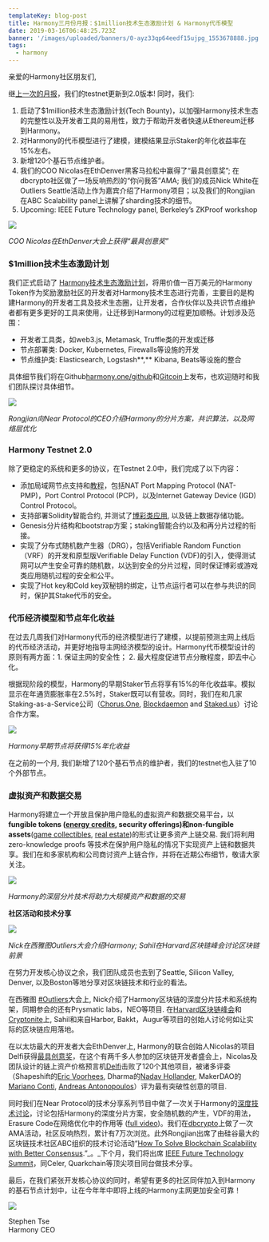 ```yaml
---
templateKey: blog-post
title: Harmony三月份月报：$1million技术生态激励计划 & Harmony代币模型
date: 2019-03-16T06:48:25.723Z
banner: '/images/uploaded/banners/0-ayz33qp64eedf15ujpg_1553678888.jpg'
tags:
  - harmony
---
```

亲爱的Harmony社区朋友们,

继[上一次的月报](https://harmony.one/201903-newsletter)，我们的testnet更新到2.0版本! 同时，我们:

1.  启动了$1million技术生态激励计划(Tech Bounty)，以加强Harmony技术生态的完整性以及开发者工具的易用性，致力于帮助开发者快速从Ethereum迁移到Harmony。
2.  对Harmony的代币模型进行了建模，建模结果显示Staker的年化收益率在15%左右。
3.  新增120个基石节点维护者。
4.  我们的COO Nicolas在EthDenver黑客马拉松中赢得了“最具创意奖”; 在dbcrypto社区做了一场反响热烈的“你问我答”AMA; 我们的成员Nick White在Outliers Seattle活动上作为嘉宾介绍了Harmony项目；以及我们的Rongjian在ABC Scalability panel上讲解了sharding技术的细节。
5.  Upcoming: IEEE Future Technology panel, Berkeley’s ZKProof workshop

![](/images/uploaded/0-ayz33qp64eedf15ujpg_1553678778.jpg)

_COO Nicolas在EthDenver大会上获得“最具创意奖”_  

### **$1million技术生态激励计划**

我们正式启动了 [Harmony技术生态激励计划](https://medium.com/harmony-one/announcing-1million-technical-bounties-c5ea23de023d)，将用价值一百万美元的Harmony Token作为奖励激励社区的开发者对Harmony技术生态进行完善，主要目的是构建Harmony的开发者工具及技术生态圈，让开发者，合作伙伴以及共识节点维护者都有更多更好的工具来使用，让迁移到Harmony的过程更加顺畅。计划涉及范围：

*   开发者工具类，如web3.js, Metamask, Truffle类的开发或迁移
*   节点部署类: Docker, Kubernetes, Firewalls等设施的开发
*   节点维护类: Elasticsearch, Logstash**,** Kibana, Beats等设施的整合

具体细节我们将在Github[harmony.one/github](https://github.com/harmony-one/)和[Gitcoin](https://gitcoin.co/explorer?idx_status=open&order_by=-_val_usd_db)上发布，也欢迎随时和我们团队探讨具体细节。

![](/images/uploaded/0-sxwosolmelyu447ajpg_1553671435.jpg)

_Rongjian向Near Protocol的CEO介绍Harmony的分片方案，共识算法，以及网络层优化_

### **Harmony Testnet 2.0**

除了更稳定的系统和更多的协议，在Testnet 2.0中，我们完成了以下内容：

*   添加局域网节点支持和[教程](https://github.com/harmony-one/harmony/blob/master/specs/p2p/nat-hole-punching-spike.md)，包括NAT Port Mapping Protocol (NAT-PMP)，Port Control Protocol (PCP)，以及Internet Gateway Device (IGD) Control Protocol。
*   支持部署Solidity智能合约, 并测试了[博彩类应用](https://github.com/harmony-one/demo-apps), 以及链上数据存储功能。
*   Genesis分片结构和bootstrap方案；staking智能合约以及和再分片过程的衔接。
*   实现了分布式随机数产生器（DRG），包括Verifiable Random Function（VRF）的开发和原型版Verifiable Delay Function (VDF)的引入，使得测试网可以产生安全可靠的随机数，以达到安全的分片过程，同时保证博彩或游戏类应用随机过程的安全和公平。
*   实现了Hot key和Cold key双秘钥的绑定，让节点运行者可以在参与共识的同时，保护其Stake代币的安全。

### **代币经济模型和节点年化收益**

在过去几周我们对Harmony代币的经济模型进行了建模，以提前预测主网上线后的代币经济活动，并更好地指导主网经济模型的设计。Harmony代币模型设计的原则有两方面：1. 保证主网的安全性； 2. 最大程度促进节点分散程度，即去中心化。

根据现阶段的模型，Harmony的早期Staker节点将享有15%的年化收益率。模拟显示在年通货膨胀率在2.5%时，Staker既可以有营收。同时，我们在和几家Staking-as-a-Service公司（[Chorus.One](http://chorus.one/), [Blockdaemon](https://blockdaemon.com/) and [Staked.us](http://staked.us/)）讨论合作方案。

![](/images/uploaded/0-xcslpb35rjphkimqjpg_1553679052.jpg)

_Harmony早期节点将获得15%年化收益_

在之前的一个月, 我们新增了120个基石节点的维护者，我们的testnet也入驻了10个外部节点。

### **虚拟资产和数据交易**

Harmony将建立一个开放且保护用户隐私的虚拟资产和数据交易平台，以**fungible tokens **([energy credits](https://blog.oceanprotocol.com/get-rewarded-putting-household-energy-data-to-good-use-63c7ce7ac3b0), security offerings)和**non-fungible assets**([game collectibles](https://medium.com/sandbox-game/token-standards-in-the-sandbox-61832992b45b), [real estate](https://blog.enigma.co/decentralizing-credit-with-enigma-440c6648b4d8))的形式让更多资产上链交易. 我们将利用 zero-knowledge proofs 等技术在保护用户隐私的情况下实现资产上链和数据共享。我们在和多家机构和公司商讨资产上链合作，并将在近期公布细节，敬请大家关注。

![](/images/uploaded/1-sajdocctsfofgy8hnizyeggif_1553670214.gif)

_Harmony的深层分片技术将助力大规模资产和数据的交易_

**社区活动和技术分享**  

![](/images/uploaded/0-4dtshdrenuo-eqdvjpg_1553679236.jpg)

_Nick在西雅图Outliers大会介绍Harmony; Sahil在Harvard区块链峰会讨论区块链前景_

在努力开发核心协议之余，我们团队成员也去到了Seattle, Silicon Valley, Denver, 以及Boston等地分享对区块链技术和行业的看法。

在西雅图 [#Outliers](https://twitter.com/harmonyprotocol/status/1104102690248810496)大会上, Nick介绍了Harmony区块链的深度分片技术和系统构架，同期参会的还有Prysmatic labs，NEO等项目. 在[Harvard区块链峰会](https://twitter.com/harmonyprotocol/status/1100254621652738053)和[Cryptonite](https://twitter.com/harmonyprotocol/status/1102011447494635520)上, Sahil和来自Harbor, Bakkt，Augur等项目的创始人讨论何如让实际的区块链应用落地。

在以太坊最大的开发者大会EthDenver上, Harmony的联合创始人Nicolas的项目Delfi获得[最具创意奖](https://twitter.com/harmonyprotocol/status/1097605163303395328)，在这个有两千多人参加的区块链开发者盛会上，Nicolas及团队设计的链上资产价格预言机[Delfi](https://docs.google.com/presentation/d/1LJRWL8ucrwfh7olUJigO5Z9UA-av6SyDmCPZ7KpZA5A/mobilepresent?slide=id.g4cd34557aa_0_402)击败了120个其他项目，被诸多评委（Shapeshift的[Eric Voorhees](https://twitter.com/ErikVoorhees), Dharma的[Nadav Hollander](https://twitter.com/NadavAHollander), MakerDAO的[Mariano Conti](https://twitter.com/nanexcool), [Andreas Antonopoulos](https://twitter.com/aantonop)）评为最有突破性创意的项目.

同时我们在Near Protocol的技术分享系列节目中做了一次关于Harmony的[深度技术讨论](https://medium.com/@gaving/rj-answers-alexs-in-depth-questions-about-harmony-a3e81e527a28)，讨论包括Harmony的深度分片方案，安全随机数的产生，VDF的用法，Erasure Code在网络优化中的作用等 ([full video](https://www.youtube.com/watch?v=dgr1GLV1gzM&feature=youtu.be))。我们在[dbcrypto](http://dbcrypto.io/)上做了一次AMA活动，社区反响热烈，累计有7万次浏览。此外Rongjian出席了由硅谷最大的区块链技术社区ABC组织的技术讨论活动“[How To Solve Blockchain Scalability with Better Consensus](https://www.meetup.com/ABC-Blockchain-Community-Meetup/events/259693724).”_。_下个月，我们将出席 [IEEE Future Technology Summit](http://www.ieee-futuretechnology.com/html/program.html)，同Celer, Quarkchain等顶尖项目同台做技术分享。

最后，在我们紧张开发核心协议的同时，希望有更多的社区同伴加入到Harmony的基石节点计划中，让在今年年中即将上线的Harmony主网更加安全可靠！

![](/images/uploaded/1-cpzcvftrkgsaswh7f6ryhgpng_1553338989.png)

Stephen Tse  
Harmony CEO